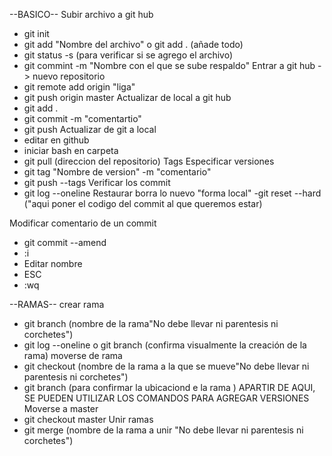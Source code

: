 --BASICO--
Subir archivo a git hub
- git init
- git add "Nombre del archivo"  o git add . (añade todo)
- git status -s (para verificar si se agrego el archivo)
- git commint -m "Nombre con el que se sube respaldo"
Entrar a git hub -> nuevo repositorio
- git remote add origin "liga"
- git push origin master
Actualizar de local a git hub
- git add .
- git commit -m "comentartio"
- git push
Actualizar de git a local
- editar en github
- iniciar bash en carpeta
- git pull (direccion del repositorio)
Tags Especificar versiones
- git tag "Nombre de version" -m "comentario"
- git push --tags
Verificar los commit
- git log --oneline
Restaurar borra lo nuevo "forma local"
-git reset --hard ("aqui poner el codigo del commit al que queremos estar)

Modificar comentario de un commit
- git commit --amend 
- :i
- Editar nombre
- ESC
- :wq

--RAMAS--
crear rama
- git branch (nombre de la rama"No debe llevar ni parentesis ni corchetes")
- git log --oneline o git branch (confirma visualmente la creación de la rama) 
moverse de rama
- git checkout (nombre de la rama a la que se mueve"No debe llevar ni parentesis ni corchetes")
- git branch (para confirmar la ubicaciond e la rama )
APARTIR DE AQUI, SE PUEDEN UTILIZAR LOS COMANDOS PARA AGREGAR VERSIONES
Moverse a master
- git checkout master
Unir ramas
- git merge (nombre de la rama a unir "No debe llevar ni parentesis ni corchetes")